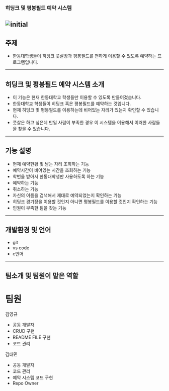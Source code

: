 ### 히딩크 및 평봉필드 예약 시스템
![initial](https://pixabay.com/ko/illustrations/%ec%b6%95%ea%b5%ac%ec%9e%a5-%ec%8a%a4%ed%8f%ac%ec%b8%a0-%ec%b6%95%ea%b5%ac-7556082/)
 -----------------------
 
## 주제
- 한동대학생들이 히딩크 풋살장과 평봉필드를 편하게 이용할 수 있도록 예약하는 프로그램입니다.

-------------------------
## 히딩크 및 평봉필드 예약 시스템 소개 
- 이 기능은 현재 한동대학교 학생들만 이용할 수 있도록 만들어졌습니다.
- 한동대학교 학생들이 히딩크 혹은 평봉필드를 예약하는 것입니다.
- 현재 히딩크 및 평봉필드를 이용하는데 비어있는 자리가 있는지 확인할 수 있습니다.
- 풋살은 하고 싶은데 만일 사람이 부족한 경우 이 시스템을 이용해서 이러한 사람들을 찾을 수 있습니다.

-------------------------
## 기능 설명
- 현재 예약현황 및 남는 자리 조회하는 기능
- 예약시간이 비어있는 시간을 조회하는 기능
- 학번을 받아서 한동대학생만 사용하도록 하는 기능
- 예약하는 기능
- 취소하는 기능
- 자신의 이름을 검색해서 제대로 예약되었는지 확인하는 기능
- 히딩크 경기장을 이용할 것인지 아니면 평봉필드를 이용할 것인지 확인하는 기능
- 인원이 부족한 팀을 찾는 기능

--------------------------
## 개발환경 및 언어
- git
- vs code
- c언어

--------------------------
## 팀소개 및 팀원이 맡은 역할
# 팀원

김영규
 - 공동 개발자
 - CRUD 구현
 - README FILE 구현
 - 코드 관리

김태민
 - 공동 개발자
 - 코드 관리
 - 예약 시스템 코드 구현
 - Repo Owner
